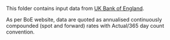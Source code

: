 This folder contains input data from [UK Bank of England](https://www.bankofengland.co.uk/statistics/yield-curves).

As per BoE website, data are quoted as annualised continuously compounded (spot and forward) rates with Actual/365 day count convention.
